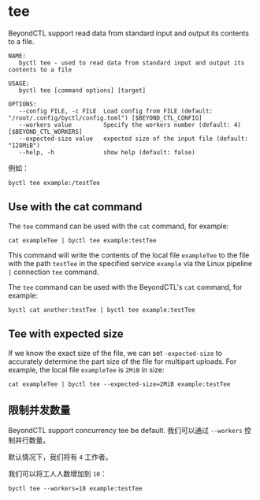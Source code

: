 # tee

BeyondCTL support read data from standard input and output its contents to a file.

```
NAME:
   byctl tee - used to read data from standard input and output its contents to a file

USAGE:
   byctl tee [command options] [target]

OPTIONS:
   --config FILE, -c FILE  Load config from FILE (default: "/root/.config/byctl/config.toml") [$BEYOND_CTL_CONFIG]
   --workers value         Specify the workers number (default: 4) [$BEYOND_CTL_WORKERS]
   --expected-size value   expected size of the input file (default: "128MiB")
   --help, -h              show help (default: false)
```

例如：

```
byctl tee example:/testTee
```

## Use with the cat command

The `tee` command can be used with the `cat` command, for example:

```
cat exampleTee | byctl tee example:testTee
```

This command will write the contents of the local file `exampleTee` to the file with the path `testTee` in the specified service `example` via the Linux pipeline `|` connection `tee` command.

The `tee` command can be used with the BeyondCTL's `cat` command, for example:

```
byctl cat another:testTee | byctl tee example:testTee
```

## Tee with expected size

If we know the exact size of the file, we can set `-expected-size` to accurately determine the part size of the file for multipart uploads. For example, the local file `exampleTee` is `2MiB` in size:

```
cat exampleTee | byctl tee --expected-size=2MiB example:testTee
```

## 限制并发数量

BeyondCTL support concurrency tee be default. 我们可以通过 `--workers` 控制并行数量。

默认情况下，我们将有 `4` 工作者。

我们可以将工人人数增加到 `10`：

```shell
byctl tee --workers=10 example:testTee
```
